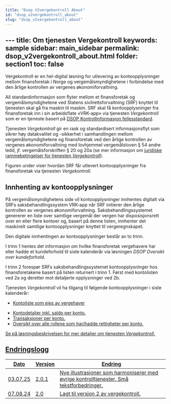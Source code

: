 ```yaml
---
title: "Dsop V2vergekontroll About"
id: "dsop_v2vergekontroll_about"
slug: "dsop_v2vergekontroll_about"
---
```


﻿---
title: Om tjenesten Vergekontroll
keywords: sample
sidebar: main_sidebar
permalink: dsop_v2vergekontroll_about.html
folder: section1
toc: false
---

Vergekontroll er en hel-digital løsning for utlevering av kontoopplysninger mellom finansforetak i Norge og 
vergemålsmyndighetene i forbindelse med den årlige kontrollen av vergenes økonomiforvaltning.

All standardinformasjon som flyter mellom et finansforetak og vergemålsmyndighetene ved Statens sivilrettsforvaltning (SRF) 
knyttet til tjenesten skal gå fra maskin til maskin. SRF skal få kontoopplysninger fra finansforetak inn i sin 
arbeidsflate «VRK-app» via tjenesten *Vergekontroll* som er en tjeneste basert på [DSOP Kontrollinformasjon fellesstandard](/dsop_v2fellesstandard_om).

Tjenesten *Vergekontroll* gir en rask og standardisert informasjonsflyt som sikrer høy datakvalitet og -sikkerhet i samhandlingen mellom vergemålsmyndighetene og 
finansforetak ved den årlige kontrollen av vergenes økonomiforvaltning med lovhjemmel vergemålsloven § 54 andre ledd, 
jf. vergemålsforskriften § 20 og 20a (se mer informasjon om [juridiske rammebetingelser for tjenesten *Vergekontroll*](/dsop_v2vergekontroll_juridisk)).

Figuren under viser hvordan SRF får utlevert kontoopplysninger fra finansforetak via tjenesten *Vergekontroll*.

[<!-- Comment fixed -->](images/vergekontroll_01-1.png)



## Innhenting av kontoopplysninger

På vergemålsmyndighetens side vil kontoopplysninger innhentes digitalt via SRFs saksbehandlingssystem VRK-app når SRF 
initierer den årlige kontrollen av vergenes økonomiforvaltning. Saksbehandlingssystemet genererer en liste over 
samtlige vergemål der vergen har disposisjonsrett over en eller flere kontoer og, basert på denne listen, innhenter det 
maskinelt samtlige kontoopplysninger knyttet til vergeregnskapet.

Den digitale innhentingen av kontoopplysninger består av to trinn.

[<!-- Comment fixed -->](images/vergekontroll_01-2_v2.png)


I trinn 1 hentes det informasjon om hvilke finansforetak vergehavere har eller hadde et kundeforhold til siste 
kalenderår via løsningen *DSOP Oversikt over kundeforhold*.

I trinn 2 forespør SRFs saksbehandlingssystemet kontoopplysninger hos finansforetakene basert på listen returnert i 
trinn 1. Først med kontolisten ved 2a og deretter mot detaljerte opplysninger ved 2b.

Tjenesten *Vergekontroll* vil ha tilgang til følgende kontoopplysninger i siste kalenderår:

<u><u>
* Kontoliste som eies av vergehaver <u>

<u><u>
* Kontodetaljer inkl. saldo per konto. 
* Transaksjoner per konto. 
* Oversikt over alle rollene som har/hadde rettigheter per konto.


Se på [løsningsbeskrivelsen](/dsop_v2vergekontroll_løsningsbeskrivelse) for mer 
detaljer om tjenesten *Vergekontroll*. 


## Endringslogg

| Dato     | Versjon | Endring                             |
|----------|---------|-------------------------------------|
| 03.07.25 | 2.0.1   | Nye illustrasjoner som harmoniserer med øvrige kontrolltjenester. Små tekstforbedringer. |
| 07.08.24 | 2.0     | Lagt til versjon 2 av vergekontroll. |
